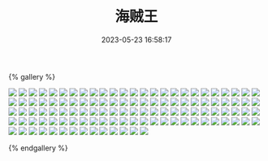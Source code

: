 ﻿---
title: 海贼王
date: 2023-05-23 16:58:17
comments: false
---

{% gallery %}

![](https://cdn.staticaly.com/gh/1405720461/images@master/One_piece/1.webp)
![](https://cdn.staticaly.com/gh/1405720461/images@master/One_piece/2.webp)
![](https://cdn.staticaly.com/gh/1405720461/images@master/One_piece/3.webp)
![](https://cdn.staticaly.com/gh/1405720461/images@master/One_piece/4.webp)
![](https://cdn.staticaly.com/gh/1405720461/images@master/One_piece/5.webp)
![](https://cdn.staticaly.com/gh/1405720461/images@master/One_piece/6.webp)
![](https://cdn.staticaly.com/gh/1405720461/images@master/One_piece/7.webp)
![](https://cdn.staticaly.com/gh/1405720461/images@master/One_piece/8.webp)
![](https://cdn.staticaly.com/gh/1405720461/images@master/One_piece/9.webp)
![](https://cdn.staticaly.com/gh/1405720461/images@master/One_piece/10.webp)
![](https://cdn.staticaly.com/gh/1405720461/images@master/One_piece/11.webp)
![](https://cdn.staticaly.com/gh/1405720461/images@master/One_piece/12.webp)
![](https://cdn.staticaly.com/gh/1405720461/images@master/One_piece/13.webp)
![](https://cdn.staticaly.com/gh/1405720461/images@master/One_piece/14.webp)
![](https://cdn.staticaly.com/gh/1405720461/images@master/One_piece/15.webp)
![](https://cdn.staticaly.com/gh/1405720461/images@master/One_piece/16.webp)
![](https://cdn.staticaly.com/gh/1405720461/images@master/One_piece/17.webp)
![](https://cdn.staticaly.com/gh/1405720461/images@master/One_piece/18.webp)
![](https://cdn.staticaly.com/gh/1405720461/images@master/One_piece/19.webp)
![](https://cdn.staticaly.com/gh/1405720461/images@master/One_piece/20.webp)
![](https://cdn.staticaly.com/gh/1405720461/images@master/One_piece/21.webp)
![](https://cdn.staticaly.com/gh/1405720461/images@master/One_piece/22.webp)
![](https://cdn.staticaly.com/gh/1405720461/images@master/One_piece/23.webp)
![](https://cdn.staticaly.com/gh/1405720461/images@master/One_piece/24.webp)
![](https://cdn.staticaly.com/gh/1405720461/images@master/One_piece/25.webp)
![](https://cdn.staticaly.com/gh/1405720461/images@master/One_piece/26.webp)
![](https://cdn.staticaly.com/gh/1405720461/images@master/One_piece/27.webp)
![](https://cdn.staticaly.com/gh/1405720461/images@master/One_piece/28.webp)
![](https://cdn.staticaly.com/gh/1405720461/images@master/One_piece/29.webp)
![](https://cdn.staticaly.com/gh/1405720461/images@master/One_piece/30.webp)
![](https://cdn.staticaly.com/gh/1405720461/images@master/One_piece/31.webp)
![](https://cdn.staticaly.com/gh/1405720461/images@master/One_piece/32.webp)
![](https://cdn.staticaly.com/gh/1405720461/images@master/One_piece/33.webp)
![](https://cdn.staticaly.com/gh/1405720461/images@master/One_piece/34.webp)
![](https://cdn.staticaly.com/gh/1405720461/images@master/One_piece/35.webp)
![](https://cdn.staticaly.com/gh/1405720461/images@master/One_piece/36.webp)
![](https://cdn.staticaly.com/gh/1405720461/images@master/One_piece/37.webp)
![](https://cdn.staticaly.com/gh/1405720461/images@master/One_piece/38.webp)
![](https://cdn.staticaly.com/gh/1405720461/images@master/One_piece/39.webp)
![](https://cdn.staticaly.com/gh/1405720461/images@master/One_piece/40.webp)
![](https://cdn.staticaly.com/gh/1405720461/images@master/One_piece/41.webp)
![](https://cdn.staticaly.com/gh/1405720461/images@master/One_piece/42.webp)
![](https://cdn.staticaly.com/gh/1405720461/images@master/One_piece/43.webp)
![](https://cdn.staticaly.com/gh/1405720461/images@master/One_piece/44.webp)
![](https://cdn.staticaly.com/gh/1405720461/images@master/One_piece/45.webp)
![](https://cdn.staticaly.com/gh/1405720461/images@master/One_piece/46.webp)
![](https://cdn.staticaly.com/gh/1405720461/images@master/One_piece/47.webp)
![](https://cdn.staticaly.com/gh/1405720461/images@master/One_piece/48.webp)
![](https://cdn.staticaly.com/gh/1405720461/images@master/One_piece/49.webp)
![](https://cdn.staticaly.com/gh/1405720461/images@master/One_piece/50.webp)
![](https://cdn.staticaly.com/gh/1405720461/images@master/One_piece/51.webp)
![](https://cdn.staticaly.com/gh/1405720461/images@master/One_piece/52.webp)
![](https://cdn.staticaly.com/gh/1405720461/images@master/One_piece/53.webp)
![](https://cdn.staticaly.com/gh/1405720461/images@master/One_piece/54.webp)
![](https://cdn.staticaly.com/gh/1405720461/images@master/One_piece/55.webp)
![](https://cdn.staticaly.com/gh/1405720461/images@master/One_piece/56.webp)
![](https://cdn.staticaly.com/gh/1405720461/images@master/One_piece/57.webp)
![](https://cdn.staticaly.com/gh/1405720461/images@master/One_piece/58.webp)
![](https://cdn.staticaly.com/gh/1405720461/images@master/One_piece/59.webp)
![](https://cdn.staticaly.com/gh/1405720461/images@master/One_piece/60.webp)
![](https://cdn.staticaly.com/gh/1405720461/images@master/One_piece/61.webp)
![](https://cdn.staticaly.com/gh/1405720461/images@master/One_piece/62.webp)
![](https://cdn.staticaly.com/gh/1405720461/images@master/One_piece/63.webp)
![](https://cdn.staticaly.com/gh/1405720461/images@master/One_piece/64.webp)
![](https://cdn.staticaly.com/gh/1405720461/images@master/One_piece/65.webp)
![](https://cdn.staticaly.com/gh/1405720461/images@master/One_piece/66.webp)
![](https://cdn.staticaly.com/gh/1405720461/images@master/One_piece/67.webp)
![](https://cdn.staticaly.com/gh/1405720461/images@master/One_piece/68.webp)
![](https://cdn.staticaly.com/gh/1405720461/images@master/One_piece/69.webp)
![](https://cdn.staticaly.com/gh/1405720461/images@master/One_piece/70.webp)
![](https://cdn.staticaly.com/gh/1405720461/images@master/One_piece/71.webp)
![](https://cdn.staticaly.com/gh/1405720461/images@master/One_piece/72.webp)
![](https://cdn.staticaly.com/gh/1405720461/images@master/One_piece/73.webp)
![](https://cdn.staticaly.com/gh/1405720461/images@master/One_piece/74.webp)
![](https://cdn.staticaly.com/gh/1405720461/images@master/One_piece/75.webp)
![](https://cdn.staticaly.com/gh/1405720461/images@master/One_piece/76.webp)
![](https://cdn.staticaly.com/gh/1405720461/images@master/One_piece/77.webp)
![](https://cdn.staticaly.com/gh/1405720461/images@master/One_piece/78.webp)
![](https://cdn.staticaly.com/gh/1405720461/images@master/One_piece/79.webp)
![](https://cdn.staticaly.com/gh/1405720461/images@master/One_piece/80.webp)
![](https://cdn.staticaly.com/gh/1405720461/images@master/One_piece/81.webp)
![](https://cdn.staticaly.com/gh/1405720461/images@master/One_piece/82.webp)
![](https://cdn.staticaly.com/gh/1405720461/images@master/One_piece/83.webp)
![](https://cdn.staticaly.com/gh/1405720461/images@master/One_piece/84.webp)
![](https://cdn.staticaly.com/gh/1405720461/images@master/One_piece/85.webp)
![](https://cdn.staticaly.com/gh/1405720461/images@master/One_piece/86.webp)
![](https://cdn.staticaly.com/gh/1405720461/images@master/One_piece/87.webp)
![](https://cdn.staticaly.com/gh/1405720461/images@master/One_piece/88.webp)
![](https://cdn.staticaly.com/gh/1405720461/images@master/One_piece/89.webp)
![](https://cdn.staticaly.com/gh/1405720461/images@master/One_piece/90.webp)
![](https://cdn.staticaly.com/gh/1405720461/images@master/One_piece/91.webp)
![](https://cdn.staticaly.com/gh/1405720461/images@master/One_piece/92.webp)
![](https://cdn.staticaly.com/gh/1405720461/images@master/One_piece/93.webp)
![](https://cdn.staticaly.com/gh/1405720461/images@master/One_piece/94.webp)
![](https://cdn.staticaly.com/gh/1405720461/images@master/One_piece/95.webp)
![](https://cdn.staticaly.com/gh/1405720461/images@master/One_piece/96.webp)
![](https://cdn.staticaly.com/gh/1405720461/images@master/One_piece/97.webp)
![](https://cdn.staticaly.com/gh/1405720461/images@master/One_piece/98.webp)
![](https://cdn.staticaly.com/gh/1405720461/images@master/One_piece/99.webp)
![](https://cdn.staticaly.com/gh/1405720461/images@master/One_piece/100.webp)
![](https://cdn.staticaly.com/gh/1405720461/images@master/One_piece/101.webp)
![](https://cdn.staticaly.com/gh/1405720461/images@master/One_piece/102.webp)
![](https://cdn.staticaly.com/gh/1405720461/images@master/One_piece/103.webp)
![](https://cdn.staticaly.com/gh/1405720461/images@master/One_piece/104.webp)
![](https://cdn.staticaly.com/gh/1405720461/images@master/One_piece/105.webp)
![](https://cdn.staticaly.com/gh/1405720461/images@master/One_piece/106.webp)
![](https://cdn.staticaly.com/gh/1405720461/images@master/One_piece/107.webp)
![](https://cdn.staticaly.com/gh/1405720461/images@master/One_piece/108.webp)
![](https://cdn.staticaly.com/gh/1405720461/images@master/One_piece/109.webp)
![](https://cdn.staticaly.com/gh/1405720461/images@master/One_piece/110.webp)
![](https://cdn.staticaly.com/gh/1405720461/images@master/One_piece/111.webp)
![](https://cdn.staticaly.com/gh/1405720461/images@master/One_piece/112.webp)
![](https://cdn.staticaly.com/gh/1405720461/images@master/One_piece/113.webp)
![](https://cdn.staticaly.com/gh/1405720461/images@master/One_piece/114.webp)

{% endgallery %}
